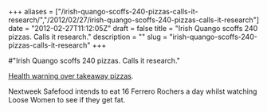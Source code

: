 +++
aliases = ["/irish-quango-scoffs-240-pizzas-calls-it-research/","/2012/02/27/irish-quango-scoffs-240-pizzas-calls-it-research"]
date = "2012-02-27T11:12:05Z"
draft = false
title = "Irish Quango scoffs 240 pizzas. Calls it research."
description = ""
slug = "irish-quango-scoffs-240-pizzas-calls-it-research"
+++

#"Irish Quango scoffs 240 pizzas. Calls it research."

<a href="http://www.irishtimes.com/newspaper/breaking/2012/0227/breaking20.html">Health warning over takeaway pizzas</a>.

Nextweek Safefood intends to eat 16 Ferrero Rochers a day whilst watching Loose Women to see if they get fat.
